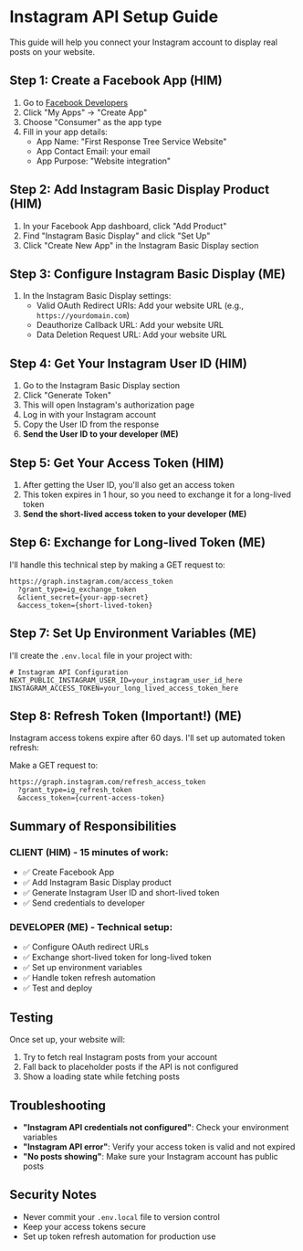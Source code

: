 # Instagram API Setup Guide

This guide will help you connect your Instagram account to display real posts on your website.

## Step 1: Create a Facebook App **(HIM)**

1. Go to [Facebook Developers](https://developers.facebook.com/)
2. Click "My Apps" → "Create App"
3. Choose "Consumer" as the app type
4. Fill in your app details:
   - App Name: "First Response Tree Service Website"
   - App Contact Email: your email
   - App Purpose: "Website integration"

## Step 2: Add Instagram Basic Display Product **(HIM)**

1. In your Facebook App dashboard, click "Add Product"
2. Find "Instagram Basic Display" and click "Set Up"
3. Click "Create New App" in the Instagram Basic Display section

## Step 3: Configure Instagram Basic Display **(ME)**

1. In the Instagram Basic Display settings:
   - Valid OAuth Redirect URIs: Add your website URL (e.g., `https://yourdomain.com`)
   - Deauthorize Callback URL: Add your website URL
   - Data Deletion Request URL: Add your website URL

## Step 4: Get Your Instagram User ID **(HIM)**

1. Go to the Instagram Basic Display section
2. Click "Generate Token"
3. This will open Instagram's authorization page
4. Log in with your Instagram account
5. Copy the User ID from the response
6. **Send the User ID to your developer (ME)**

## Step 5: Get Your Access Token **(HIM)**

1. After getting the User ID, you'll also get an access token
2. This token expires in 1 hour, so you need to exchange it for a long-lived token
3. **Send the short-lived access token to your developer (ME)**

## Step 6: Exchange for Long-lived Token **(ME)**

I'll handle this technical step by making a GET request to:
```
https://graph.instagram.com/access_token
  ?grant_type=ig_exchange_token
  &client_secret={your-app-secret}
  &access_token={short-lived-token}
```

## Step 7: Set Up Environment Variables **(ME)**

I'll create the `.env.local` file in your project with:

```env
# Instagram API Configuration
NEXT_PUBLIC_INSTAGRAM_USER_ID=your_instagram_user_id_here
INSTAGRAM_ACCESS_TOKEN=your_long_lived_access_token_here
```

## Step 8: Refresh Token (Important!) **(ME)**

Instagram access tokens expire after 60 days. I'll set up automated token refresh:

Make a GET request to:
```
https://graph.instagram.com/refresh_access_token
  ?grant_type=ig_refresh_token
  &access_token={current-access-token}
```

## Summary of Responsibilities

### **CLIENT (HIM) - 15 minutes of work:**
- ✅ Create Facebook App
- ✅ Add Instagram Basic Display product
- ✅ Generate Instagram User ID and short-lived token
- ✅ Send credentials to developer

### **DEVELOPER (ME) - Technical setup:**
- ✅ Configure OAuth redirect URLs
- ✅ Exchange short-lived token for long-lived token
- ✅ Set up environment variables
- ✅ Handle token refresh automation
- ✅ Test and deploy

## Testing

Once set up, your website will:
1. Try to fetch real Instagram posts from your account
2. Fall back to placeholder posts if the API is not configured
3. Show a loading state while fetching posts

## Troubleshooting

- **"Instagram API credentials not configured"**: Check your environment variables
- **"Instagram API error"**: Verify your access token is valid and not expired
- **"No posts showing"**: Make sure your Instagram account has public posts

## Security Notes

- Never commit your `.env.local` file to version control
- Keep your access tokens secure
- Set up token refresh automation for production use
